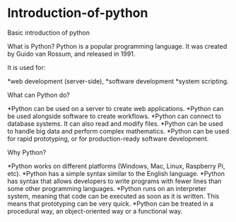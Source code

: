 # Introduction-of-python
Basic introduction of python

What is Python?
Python is a popular programming language. It was created by Guido van Rossum, and released in 1991.

It is used for:

*web development (server-side),
*software development
*system scripting.

What can Python do?

*Python can be used on a server to create web applications.
*Python can be used alongside software to create workflows.
*Python can connect to database systems. It can also read and modify files.
*Python can be used to handle big data and perform complex mathematics.
*Python can be used for rapid prototyping, or for production-ready software development.

Why Python?

*Python works on different platforms (Windows, Mac, Linux, Raspberry Pi, etc).
*Python has a simple syntax similar to the English language.
*Python has syntax that allows developers to write programs with fewer lines than some other programming languages.
*Python runs on an interpreter system, meaning that code can be executed as soon as it is written. This means that prototyping can be very quick.
*Python can be treated in a procedural way, an object-oriented way or a functional way.


